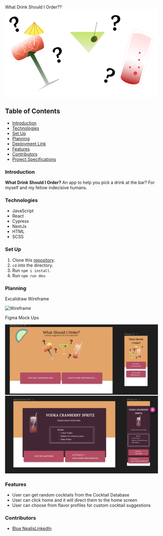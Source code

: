 What Drink Should I Order??
![Cocktails](public/images/CocktailsMain.png)

## Table of Contents
- [Introduction](#introduction)
- [Technologies](#technologies)
- [Set Up](#set-up)
- [Planning](#planning)
- [Deployment Link](#deployment-link)
- [Features](#features)
- [Contributors](#contributors)
- [Project Specifications](#project-specifications)

### Introduction

**What Drink Should I Order?** An app to help you pick a drink at the bar? For myself and my fellow indecisive humans.

### Technologies
- JavaScript
- React
- Cypress
- NextJs
- HTML
- SCSS

### Set Up
1. Clone this [repository](https://github.com/BlueNealis/what-should-I-order).
2. `cd` into the directory.
3. Run `npm i install`.
4. Run `npm run dev`.

### Planning

Excalidraw Wireframe

![Wireframe](public/images/Which-Cocktail-wireframe.png)

Figma Mock Ups

![Dashboard](public/images/Dashboard.png)
![DetailPage](public/images/RandomCocktailPage.png)


### Features
- User can get random cocktails from the Cocktail Database
- User can click home and it will direct them to the home screen
- User can choose from flavor profiles for custom cocktail suggestions 

### Contributors
- [Blue Nealis](https://github.com/BlueNealis/)[LinkedIn](https://www.linkedin.com/in/blue-nealis/)
